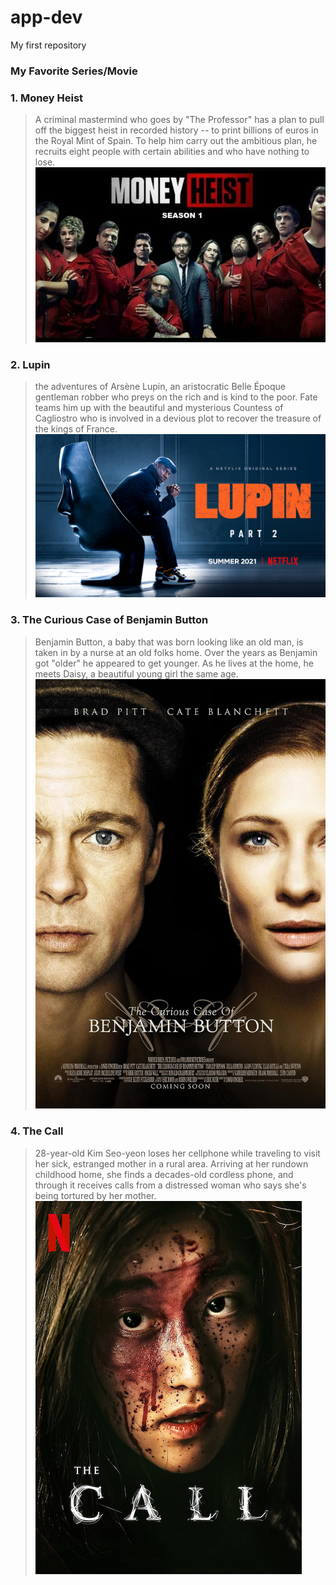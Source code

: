 # app-dev
My first repository

### **My Favorite Series/Movie**

### 1. Money Heist
>A criminal mastermind who goes by "The Professor" has a plan to pull off the biggest heist in recorded history -- to print billions of euros in the Royal Mint of Spain. To help him carry out the ambitious plan, he recruits eight people with certain abilities and who have nothing to lose.
![Money Heist](https://github.com/jhunmark13/app-dev/blob/main/1_EBRayJT4vgCBGBx7Nn9_6w%402x.jpg)
### 2. Lupin
>the adventures of Arsène Lupin, an aristocratic Belle Époque gentleman robber who preys on the rich and is kind to the poor. Fate teams him up with the beautiful and mysterious Countess of Cagliostro who is involved in a devious plot to recover the treasure of the kings of France.
![lupin](https://github.com/jhunmark13/app-dev/blob/main/LUPIN_S2_16X9_EN-US.jpg)
### 3. The Curious Case of Benjamin Button
>Benjamin Button, a baby that was born looking like an old man, is taken in by a nurse at an old folks home. Over the years as Benjamin got "older" he appeared to get younger. As he lives at the home, he meets Daisy, a beautiful young girl the same age.
![The Curious Case of Benjamin Button](https://github.com/jhunmark13/app-dev/blob/main/MV5BMzI4M2I1MTItYjdiYi00YTZhLTg0NDgtZWIzOGU5ZmM3NWZlXkEyXkFqcGdeQXVyODE5NzE3OTE%40._V1_FMjpg_UX1000_.jpg)
### 4. The Call
>28-year-old Kim Seo-yeon loses her cellphone while traveling to visit her sick, estranged mother in a rural area. Arriving at her rundown childhood home, she finds a decades-old cordless phone, and through it receives calls from a distressed woman who says she's being tortured by her mother.
![the call](https://github.com/jhunmark13/app-dev/blob/main/AAAABSSF_UKLpz4bVB9ultLvvaS8WeHdpiztiwZWJk9tDPIs5VpEDo1AtoUE1uZUOHh3CHhbtonzCIouS3CGAloZ7_0ltN7swNKAOwRl_PLjYfvil_Vegbu1QOUIfwKC4w.jpg)
